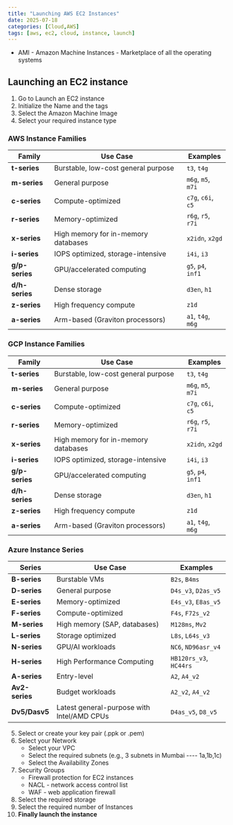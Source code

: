 ```yaml
---
title: "Launching AWS EC2 Instances"
date: 2025-07-18
categories: [Cloud,AWS]
tags: [aws, ec2, cloud, instance, launch]
---
```


- AMI - Amazon Machine Instances - Marketplace of all the operating systems

## Launching an EC2 instance

1. Go to Launch an EC2 instance
2. Initialize the Name and the tags
3. Select the Amazon Machine Image
4. Select your required instance type

### AWS Instance Families

| **Family**     | **Use Case**                        | **Examples**       |
| -------------- | ----------------------------------- | ------------------ |
| **t-series**   | Burstable, low-cost general purpose | `t3`, `t4g`        |
| **m-series**   | General purpose                     | `m6g`, `m5`, `m7i` |
| **c-series**   | Compute-optimized                   | `c7g`, `c6i`, `c5` |
| **r-series**   | Memory-optimized                    | `r6g`, `r5`, `r7i` |
| **x-series**   | High memory for in-memory databases | `x2idn`, `x2gd`    |
| **i-series**   | IOPS optimized, storage-intensive   | `i4i`, `i3`        |
| **g/p-series** | GPU/accelerated computing           | `g5`, `p4`, `inf1` |
| **d/h-series** | Dense storage                       | `d3en`, `h1`       |
| **z-series**   | High frequency compute              | `z1d`              |
| **a-series**   | Arm-based (Graviton processors)     | `a1`, `t4g`, `m6g` |

### GCP Instance Families

| **Family**     | **Use Case**                        | **Examples**       |
| -------------- | ----------------------------------- | ------------------ |
| **t-series**   | Burstable, low-cost general purpose | `t3`, `t4g`        |
| **m-series**   | General purpose                     | `m6g`, `m5`, `m7i` |
| **c-series**   | Compute-optimized                   | `c7g`, `c6i`, `c5` |
| **r-series**   | Memory-optimized                    | `r6g`, `r5`, `r7i` |
| **x-series**   | High memory for in-memory databases | `x2idn`, `x2gd`    |
| **i-series**   | IOPS optimized, storage-intensive   | `i4i`, `i3`        |
| **g/p-series** | GPU/accelerated computing           | `g5`, `p4`, `inf1` |
| **d/h-series** | Dense storage                       | `d3en`, `h1`       |
| **z-series**   | High frequency compute              | `z1d`              |
| **a-series**   | Arm-based (Graviton processors)     | `a1`, `t4g`, `m6g` |

### Azure Instance Series

| **Series**     | **Use Case**                               | **Examples**           |
| -------------- | ------------------------------------------ | ---------------------- |
| **B-series**   | Burstable VMs                              | `B2s`, `B4ms`          |
| **D-series**   | General purpose                            | `D4s_v3`, `D2as_v5`    |
| **E-series**   | Memory-optimized                           | `E4s_v3`, `E8as_v5`    |
| **F-series**   | Compute-optimized                          | `F4s`, `F72s_v2`       |
| **M-series**   | High memory (SAP, databases)               | `M128ms`, `Mv2`        |
| **L-series**   | Storage optimized                          | `L8s`, `L64s_v3`       |
| **N-series**   | GPU/AI workloads                           | `NC6`, `ND96asr_v4`    |
| **H-series**   | High Performance Computing                 | `HB120rs_v3`, `HC44rs` |
| **A-series**   | Entry-level                                | `A2`, `A4_v2`          |
| **Av2-series** | Budget workloads                           | `A2_v2`, `A4_v2`       |
| **Dv5/Dasv5**  | Latest general-purpose with Intel/AMD CPUs | `D4as_v5`, `D8_v5`     |

5. Select or create your key pair (.ppk or .pem)
6. Select your Network
    - Select your VPC
    - Select the required subnets (e.g., 3 subnets in Mumbai ---- 1a,1b,1c)
    - Select the Availability Zones
7. Security Groups
    - Firewall protection for EC2 instances
    - NACL - network access control list
    - WAF - web application firewall
8. Select the required storage
9. Select the required number of Instances
10. **Finally launch the instance**
